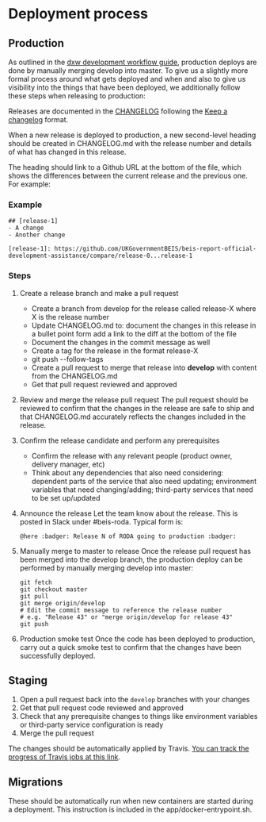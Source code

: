 # Deployment process

## Production

As outlined in the [dxw development workflow guide](http://playbook.dxw.com/#/guides/development-workflow?id=deploying), production deploys are done by manually merging develop into master. To give us a slightly more formal process around what gets deployed and when and also to give us visibility into the things that have been deployed, we additionally follow these steps when releasing to production:

Releases are documented in the [CHANGELOG](CHANGELOG.md) following the [Keep a changelog](https://keepachangelog.com/en/1.0.0/) format.

When a new release is deployed to production, a new second-level heading should be created in CHANGELOG.md with the release number and details of what has changed in this release.

The heading should link to a Github URL at the bottom of the file, which shows the differences between the current release and the previous one. For example:

### Example

```
## [release-1]
- A change
- Another change

[release-1]: https://github.com/UKGovernmentBEIS/beis-report-official-development-assistance/compare/release-0...release-1
```

### Steps

1. Create a release branch and make a pull request
    * Create a branch from develop for the release called release-X where X is the release number
    * Update CHANGELOG.md to:
      document the changes in this release in a bullet point form
      add a link to the diff at the bottom of the file
    * Document the changes in the commit message as well
    * Create a tag for the release in the format release-X
    * git push --follow-tags <your-branch-name>
    * Create a pull request to merge that release into **develop** with content from the CHANGELOG.md
    * Get that pull request reviewed and approved
1. Review and merge the release pull request
    The pull request should be reviewed to confirm that the changes in the release are safe to ship and that CHANGELOG.md accurately reflects the changes included in the release.
1. Confirm the release candidate and perform any prerequisites
    * Confirm the release with any relevant people (product owner, delivery manager, etc)
    * Think about any dependencies that also need considering: dependent parts of the service that also need updating; environment variables that need changing/adding; third-party services that need to be set up/updated
1. Announce the release
    Let the team know about the release. This is posted in Slack under #beis-roda. Typical form is:

    ```
    @here :badger: Release N of RODA going to production :badger:
    ```
1. Manually merge to master to release
    Once the release pull request has been merged into the develop branch, the production deploy can be performed by manually merging develop into master:
    ```
    git fetch
    git checkout master
    git pull
    git merge origin/develop
    # Edit the commit message to reference the release number
    # e.g. "Release 43" or "merge origin/develop for release 43"
    git push
    ```
1. Production smoke test
    Once the code has been deployed to production, carry out a quick smoke test to confirm that the changes have been successfully deployed.

## Staging

1. Open a pull request back into the `develop` branches with your changes
1. Get that pull request code reviewed and approved
1. Check that any prerequisite changes to things like environment variables or third-party service configuration is ready
1. Merge the pull request

The changes should be automatically applied by Travis. [You can track the progress of Travis jobs at this link](https://travis-ci.org/UKGovernmentBEIS/beis-report-official-development-assistance).

## Migrations

These should be automatically run when new containers are started during a deployment. This instruction is included in the app/docker-entrypoint.sh.
